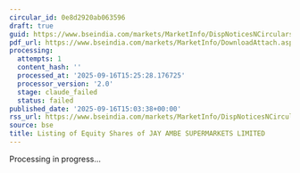 ```yaml
---
circular_id: 0e8d2920ab063596
draft: true
guid: https://www.bseindia.com/markets/MarketInfo/DispNoticesNCirculars.aspx?Noticeid={F5FA19DE-99AF-4331-93B1-473A160EEE4B}&noticeno=20250916-78&dt=09/16/2025&icount=78&totcount=78&flag=0
pdf_url: https://www.bseindia.com/markets/MarketInfo/DownloadAttach.aspx?id=20250916-78&attachedId=cd09087f-7509-4458-82e9-8474390bd4db
processing:
  attempts: 1
  content_hash: ''
  processed_at: '2025-09-16T15:25:28.176725'
  processor_version: '2.0'
  stage: claude_failed
  status: failed
published_date: '2025-09-16T15:03:38+00:00'
rss_url: https://www.bseindia.com/markets/MarketInfo/DispNoticesNCirculars.aspx?Noticeid={F5FA19DE-99AF-4331-93B1-473A160EEE4B}&noticeno=20250916-78&dt=09/16/2025&icount=78&totcount=78&flag=0
source: bse
title: Listing of Equity Shares of JAY AMBE SUPERMARKETS LIMITED
---
```


Processing in progress...